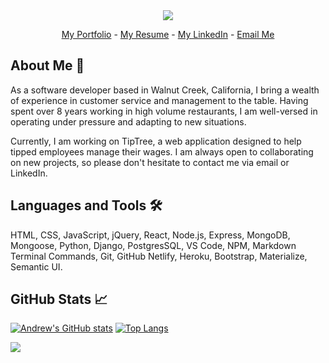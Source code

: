 <div align="center">
    <img src="https://i.ibb.co/m06Ndsm/AD.png"/>
    
<a href="http://www.andrewdimes.com/">My Portfolio</a> - 
<a href="https://www.andrewdimes.com/static/resume.pdf">My Resume</a> - 
<a href="http://www.linkedin.com/in/andrewdimes/">My LinkedIn</a> - 
<a href="mailto:andrewdimes@gmail.com?subject=[GitHub]">Email Me</a>
</div>


## About Me 🧔
As a software developer based in Walnut Creek, California, I bring a wealth of experience in customer service and management to the table. Having spent over 8 years working in high volume restaurants, I am well-versed in operating under pressure and adapting to new situations.

Currently, I am working on TipTree, a web application designed to help tipped employees manage their wages. I am always open to collaborating on new projects, so please don't hesitate to contact me via email or LinkedIn.

## Languages and Tools 🛠️
HTML, CSS, JavaScript, jQuery, React, Node.js, Express, MongoDB, Mongoose, Python, Django, PostgresSQL, VS Code, NPM, Markdown Terminal Commands, Git, GitHub Netlify, Heroku, Bootstrap, Materialize, Semantic UI.

## GitHub Stats :chart_with_upwards_trend:
[![Andrew's GitHub stats](https://github-readme-stats.vercel.app/api?username=AndrewDimes&count_private=true&show_icons=true&hide=stars)](https://github.com/anuraghazra/github-readme-stats)
[![Top Langs](https://github-readme-stats.vercel.app/api/top-langs/?username=AndrewDimes&layout=compact&langs_count=8)](https://github.com/anuraghazra/github-readme-stats)


![](https://komarev.com/ghpvc/?username=AndrewDimes)

